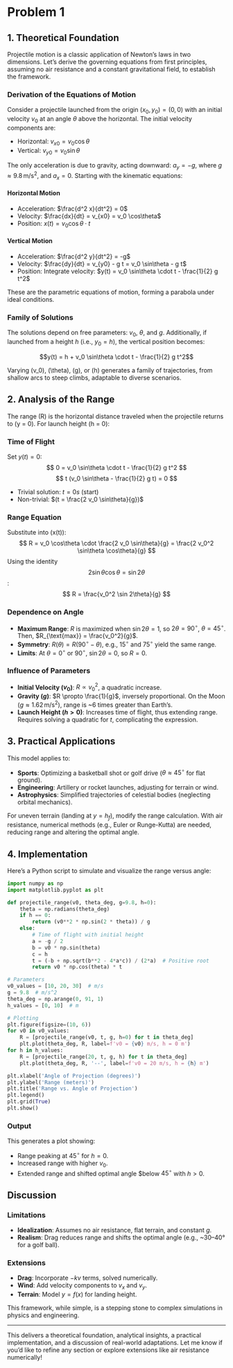 # Problem 1


## 1. Theoretical Foundation

Projectile motion is a classic application of Newton’s laws in two dimensions. Let’s derive the governing equations from first principles, assuming no air resistance and a constant gravitational field, to establish the framework.

### Derivation of the Equations of Motion

Consider a projectile launched from the origin $(x_0, y_0) = (0, 0)$ with an initial velocity $v_0$ at an angle $\theta$ above the horizontal. The initial velocity components are:

- Horizontal: $v_{x0} = v_0 \cos\theta$
- Vertical: $v_{y0} = v_0 \sin\theta$

The only acceleration is due to gravity, acting downward: $a_y = -g$, where $g \approx 9.8 \, \text{m/s}^2$, and $a_x = 0$. Starting with the kinematic equations:

#### Horizontal Motion
- Acceleration: $\frac{d^2 x}{dt^2} = 0$
- Velocity: $\frac{dx}{dt} = v_{x0} = v_0 \cos\theta$
- Position: $x(t) = v_0 \cos\theta \cdot t$

#### Vertical Motion
- Acceleration: $\frac{d^2 y}{dt^2} = -g$
- Velocity: $\frac{dy}{dt} = v_{y0} - g t = v_0 \sin\theta - g t$
- Position: Integrate velocity: $y(t) = v_0 \sin\theta \cdot t - \frac{1}{2} g t^2$

These are the parametric equations of motion, forming a parabola under ideal conditions.

### Family of Solutions
The solutions depend on free parameters: $v_0$, $\theta$, and $g$. Additionally, if launched from a height $h$ (i.e., $y_0 = h$), the vertical position becomes:

$$y(t) = h + v_0 \sin\theta \cdot t - \frac{1}{2} g t^2$$

Varying \(v_0\), \(\theta\), \(g\), or \(h\) generates a family of trajectories, from shallow arcs to steep climbs, adaptable to diverse scenarios.

## 2. Analysis of the Range

The range \(R\) is the horizontal distance traveled when the projectile returns to \(y = 0\). For launch height \(h = 0\):

### Time of Flight
Set $y(t) = 0$:
$$ 0 = v_0 \sin\theta \cdot t - \frac{1}{2} g t^2 $$
$$ t (v_0 \sin\theta - \frac{1}{2} g t) = 0 $$
- Trivial solution: $t = 0s$ (start)
- Non-trivial: $(t = \frac{2 v_0 \sin\theta}{g})$
### Range Equation
Substitute into \(x(t)\):
$$ R = v_0 \cos\theta \cdot \frac{2 v_0 \sin\theta}{g} = \frac{2 v_0^2 \sin\theta \cos\theta}{g} $$
Using the identity $$2 \sin\theta \cos\theta = \sin 2\theta$$:
$$ R = \frac{v_0^2 \sin 2\theta}{g} $$

### Dependence on Angle
- **Maximum Range**: $R$ is maximized when $\sin 2\theta = 1$, so $2\theta = 90^\circ$, $\theta = 45^\circ$. Then, $R_{\text{max}} = \frac{v_0^2}{g}$.
- **Symmetry**: $R(\theta) = R(90^\circ - \theta)$, e.g., $15^\circ$ and $75^\circ$ yield the same range.
- **Limits**: At $\theta = 0^\circ$ or $90^\circ$, $\sin 2\theta = 0$, so $R = 0$.

### Influence of Parameters
- **Initial Velocity ($v_0$)**: $R \propto v_0^2$, a quadratic increase.
- **Gravity ($g$)**: $R \propto \frac{1}{g}$, inversely proportional. On the Moon ($g \approx 1.62 \, \text{m/s}^2$), range is ~6 times greater than Earth’s.
- **Launch Height ($h > 0$)**: Increases time of flight, thus extending range. Requires solving a quadratic for $t$, complicating the expression.

## 3. Practical Applications

This model applies to:
- **Sports**: Optimizing a basketball shot or golf drive ($\theta \approx 45^\circ$ for flat ground).
- **Engineering**: Artillery or rocket launches, adjusting for terrain or wind.
- **Astrophysics**: Simplified trajectories of celestial bodies (neglecting orbital mechanics).

For uneven terrain (landing at $y = h_f$), modify the range calculation. With air resistance, numerical methods (e.g., Euler or Runge-Kutta) are needed, reducing range and altering the optimal angle.

## 4. Implementation

Here’s a Python script to simulate and visualize the range versus angle:

```python
import numpy as np
import matplotlib.pyplot as plt

def projectile_range(v0, theta_deg, g=9.8, h=0):
    theta = np.radians(theta_deg)
    if h == 0:
        return (v0**2 * np.sin(2 * theta)) / g
    else:
        # Time of flight with initial height
        a = -g / 2
        b = v0 * np.sin(theta)
        c = h
        t = (-b + np.sqrt(b**2 - 4*a*c)) / (2*a)  # Positive root
        return v0 * np.cos(theta) * t

# Parameters
v0_values = [10, 20, 30]  # m/s
g = 9.8  # m/s^2
theta_deg = np.arange(0, 91, 1)
h_values = [0, 10]  # m

# Plotting
plt.figure(figsize=(10, 6))
for v0 in v0_values:
    R = [projectile_range(v0, t, g, h=0) for t in theta_deg]
    plt.plot(theta_deg, R, label=f'v0 = {v0} m/s, h = 0 m')
for h in h_values:
    R = [projectile_range(20, t, g, h) for t in theta_deg]
    plt.plot(theta_deg, R, '--', label=f'v0 = 20 m/s, h = {h} m')

plt.xlabel('Angle of Projection (degrees)')
plt.ylabel('Range (meters)')
plt.title('Range vs. Angle of Projection')
plt.legend()
plt.grid(True)
plt.show()
```

### Output
This generates a plot showing:
- Range peaking at $45^\circ$ for $h = 0$.
- Increased range with higher $v_0$.
- Extended range and shifted optimal angle $below $45^\circ$ with $h > 0$.

## Discussion

### Limitations
- **Idealization**: Assumes no air resistance, flat terrain, and constant $g$.
- **Realism**: Drag reduces range and shifts the optimal angle (e.g., ~30–40° for a golf ball).

### Extensions
- **Drag**: Incorporate $-k v$ terms, solved numerically.
- **Wind**: Add velocity components to $v_x$ and $v_y$.
- **Terrain**: Model $y = f(x)$ for landing height.

This framework, while simple, is a stepping stone to complex simulations in physics and engineering.

---

This delivers a theoretical foundation, analytical insights, a practical implementation, and a discussion of real-world adaptations. Let me know if you’d like to refine any section or explore extensions like air resistance numerically!